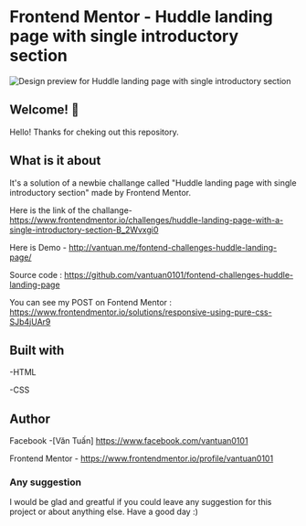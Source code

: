 # Frontend Mentor - Huddle landing page with single introductory section

![Design preview for Huddle landing page with single introductory section](./design/desktop-preview.jpg)

## Welcome! 👋

Hello! Thanks for cheking out this repository.

## What is it about

It's a solution of a newbie challange called "Huddle landing page with single introductory section" made by Frontend Mentor.

Here is the link of the challange-
https://www.frontendmentor.io/challenges/huddle-landing-page-with-a-single-introductory-section-B_2Wvxgi0

Here is Demo -
http://vantuan.me/fontend-challenges-huddle-landing-page/

Source code : https://github.com/vantuan0101/fontend-challenges-huddle-landing-page

You can see my POST on Fontend Mentor : https://www.frontendmentor.io/solutions/responsive-using-pure-css-SJb4jUAr9

## Built with

-HTML

-CSS 

## Author

Facebook -[Văn Tuấn] https://www.facebook.com/vantuan0101

Frontend Mentor - https://www.frontendmentor.io/profile/vantuan0101

### Any suggestion

I would be glad and greatful if you could leave any suggestion for this project or about anything else. Have a good day :)
